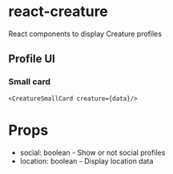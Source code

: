 # react-creature
React components to display Creature profiles

## Profile UI

### Small card

```
<CreatureSmallCard creature={data}/>
```

# Props

- social: boolean - Show or not social profiles
- location: boolean - Display location data